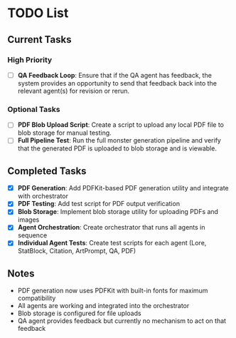 # TODO List

## Current Tasks

### High Priority
- [ ] **QA Feedback Loop**: Ensure that if the QA agent has feedback, the system provides an opportunity to send that feedback back into the relevant agent(s) for revision or rerun.

### Optional Tasks
- [ ] **PDF Blob Upload Script**: Create a script to upload any local PDF file to blob storage for manual testing.
- [ ] **Full Pipeline Test**: Run the full monster generation pipeline and verify that the generated PDF is uploaded to blob storage and is viewable.

## Completed Tasks
- [x] **PDF Generation**: Add PDFKit-based PDF generation utility and integrate with orchestrator
- [x] **PDF Testing**: Add test script for PDF output verification
- [x] **Blob Storage**: Implement blob storage utility for uploading PDFs and images
- [x] **Agent Orchestration**: Create orchestrator that runs all agents in sequence
- [x] **Individual Agent Tests**: Create test scripts for each agent (Lore, StatBlock, Citation, ArtPrompt, QA, PDF)

## Notes
- PDF generation now uses PDFKit with built-in fonts for maximum compatibility
- All agents are working and integrated into the orchestrator
- Blob storage is configured for file uploads
- QA agent provides feedback but currently no mechanism to act on that feedback 